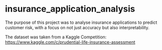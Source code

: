 # insurance_application_analysis

The purpose of this project was to analyse insurance applications to predict customer risk, 
with a focus on not just accuracy but also
interpretability.

The dataset was taken from a Kaggle Competition:
https://www.kaggle.com/c/prudential-life-insurance-assessment

